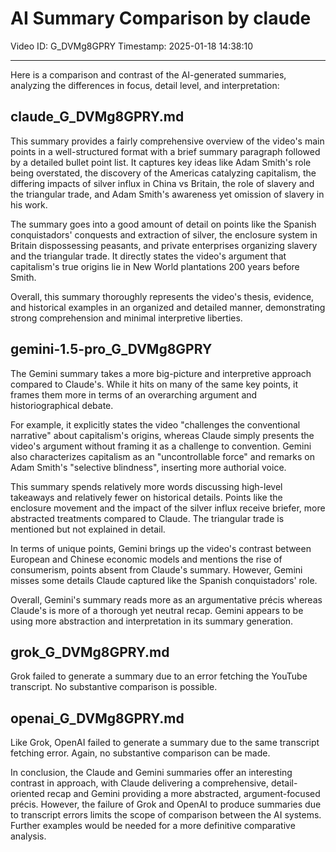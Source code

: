 # AI Summary Comparison by claude

Video ID: G_DVMg8GPRY
Timestamp: 2025-01-18 14:38:10

---

Here is a comparison and contrast of the AI-generated summaries, analyzing the differences in focus, detail level, and interpretation:

## claude_G_DVMg8GPRY.md

This summary provides a fairly comprehensive overview of the video's main points in a well-structured format with a brief summary paragraph followed by a detailed bullet point list. It captures key ideas like Adam Smith's role being overstated, the discovery of the Americas catalyzing capitalism, the differing impacts of silver influx in China vs Britain, the role of slavery and the triangular trade, and Adam Smith's awareness yet omission of slavery in his work.

The summary goes into a good amount of detail on points like the Spanish conquistadors' conquests and extraction of silver, the enclosure system in Britain dispossessing peasants, and private enterprises organizing slavery and the triangular trade. It directly states the video's argument that capitalism's true origins lie in New World plantations 200 years before Smith.

Overall, this summary thoroughly represents the video's thesis, evidence, and historical examples in an organized and detailed manner, demonstrating strong comprehension and minimal interpretive liberties.

## gemini-1.5-pro_G_DVMg8GPRY

The Gemini summary takes a more big-picture and interpretive approach compared to Claude's. While it hits on many of the same key points, it frames them more in terms of an overarching argument and historiographical debate.

For example, it explicitly states the video "challenges the conventional narrative" about capitalism's origins, whereas Claude simply presents the video's argument without framing it as a challenge to convention. Gemini also characterizes capitalism as an "uncontrollable force" and remarks on Adam Smith's "selective blindness", inserting more authorial voice.

This summary spends relatively more words discussing high-level takeaways and relatively fewer on historical details. Points like the enclosure movement and the impact of the silver influx receive briefer, more abstracted treatments compared to Claude. The triangular trade is mentioned but not explained in detail.

In terms of unique points, Gemini brings up the video's contrast between European and Chinese economic models and mentions the rise of consumerism, points absent from Claude's summary. However, Gemini misses some details Claude captured like the Spanish conquistadors' role.

Overall, Gemini's summary reads more as an argumentative précis whereas Claude's is more of a thorough yet neutral recap. Gemini appears to be using more abstraction and interpretation in its summary generation.

## grok_G_DVMg8GPRY.md

Grok failed to generate a summary due to an error fetching the YouTube transcript. No substantive comparison is possible.

## openai_G_DVMg8GPRY.md

Like Grok, OpenAI failed to generate a summary due to the same transcript fetching error. Again, no substantive comparison can be made.

In conclusion, the Claude and Gemini summaries offer an interesting contrast in approach, with Claude delivering a comprehensive, detail-oriented recap and Gemini providing a more abstracted, argument-focused précis. However, the failure of Grok and OpenAI to produce summaries due to transcript errors limits the scope of comparison between the AI systems. Further examples would be needed for a more definitive comparative analysis.